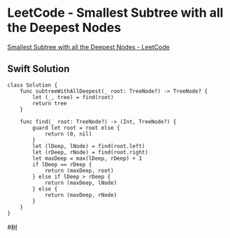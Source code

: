 # LeetCode - Smallest Subtree with all the Deepest Nodes
[Smallest Subtree with all the Deepest Nodes - LeetCode](https://leetcode.com/problems/smallest-subtree-with-all-the-deepest-nodes/)

## Swift Solution
```
class Solution {
    func subtreeWithAllDeepest(_ root: TreeNode?) -> TreeNode? {
        let (_, tree) = find(root)
        return tree
    }
    
    func find(_ root: TreeNode?) -> (Int, TreeNode?) {
        guard let root = root else {
            return (0, nil)
        }
        let (lDeep, lNode) = find(root.left)
        let (rDeep, rNode) = find(root.right)
        let maxDeep = max(lDeep, rDeep) + 1
        if lDeep == rDeep {
            return (maxDeep, root)
        } else if lDeep > rDeep {
            return (maxDeep, lNode)
        } else {
            return (maxDeep, rNode)
        }
    }
}
```

#树